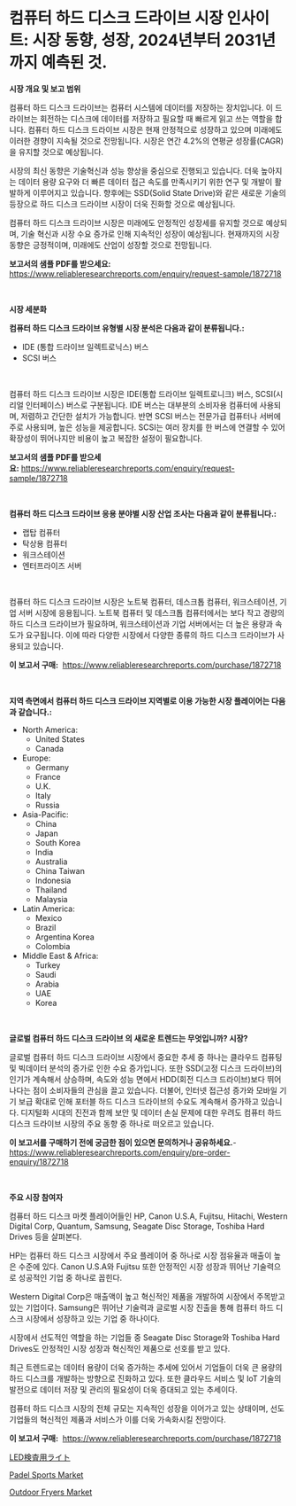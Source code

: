 <p><h1>컴퓨터 하드 디스크 드라이브 시장 인사이트: 시장 동향, 성장, 2024년부터 2031년까지 예측된 것.</h1></p><p><strong>시장 개요 및 보고 범위</strong></p>
<p><p>컴퓨터 하드 디스크 드라이브는 컴퓨터 시스템에 데이터를 저장하는 장치입니다. 이 드라이브는 회전하는 디스크에 데이터를 저장하고 필요할 때 빠르게 읽고 쓰는 역할을 합니다. 컴퓨터 하드 디스크 드라이브 시장은 현재 안정적으로 성장하고 있으며 미래에도 이러한 경향이 지속될 것으로 전망됩니다. 시장은 연간 4.2%의 연평균 성장률(CAGR)을 유지할 것으로 예상됩니다.</p><p>시장의 최신 동향은 기술혁신과 성능 향상을 중심으로 진행되고 있습니다. 더욱 높아지는 데이터 용량 요구와 더 빠른 데이터 접근 속도를 만족시키기 위한 연구 및 개발이 활발하게 이루어지고 있습니다. 향후에는 SSD(Solid State Drive)와 같은 새로운 기술의 등장으로 하드 디스크 드라이브 시장이 더욱 진화할 것으로 예상됩니다.</p><p>컴퓨터 하드 디스크 드라이브 시장은 미래에도 안정적인 성장세를 유지할 것으로 예상되며, 기술 혁신과 시장 수요 증가로 인해 지속적인 성장이 예상됩니다. 현재까지의 시장 동향은 긍정적이며, 미래에도 산업이 성장할 것으로 전망됩니다.</p></p>
<p><strong>보고서의 샘플 PDF를 받으세요:</strong> <a href="https://www.reliableresearchreports.com/enquiry/request-sample/1872718">https://www.reliableresearchreports.com/enquiry/request-sample/1872718</a></p>
<p>&nbsp;</p>
<p><strong>시장 세분화</strong></p>
<p><strong>컴퓨터 하드 디스크 드라이브 유형별 시장 분석은 다음과 같이 분류됩니다.:</strong></p>
<p><ul><li>IDE (통합 드라이브 일렉트로닉스) 버스</li><li>SCSI 버스</li></ul></p>
<p>&nbsp;</p>
<p><p>컴퓨터 하드 디스크 드라이브 시장은 IDE(통합 드라이브 일렉트로니크) 버스, SCSI(시리얼 인터페이스) 버스로 구분됩니다. IDE 버스는 대부분의 소비자용 컴퓨터에 사용되며, 저렴하고 간단한 설치가 가능합니다. 반면 SCSI 버스는 전문가급 컴퓨터나 서버에 주로 사용되며, 높은 성능을 제공합니다. SCSI는 여러 장치를 한 버스에 연결할 수 있어 확장성이 뛰어나지만 비용이 높고 복잡한 설정이 필요합니다.</p></p>
<p><strong>보고서의 샘플 PDF를 받으세요:</strong>&nbsp;<a href="https://www.reliableresearchreports.com/enquiry/request-sample/1872718">https://www.reliableresearchreports.com/enquiry/request-sample/1872718</a></p>
<p>&nbsp;</p>
<p><strong> 컴퓨터 하드 디스크 드라이브 응용 분야별 시장 산업 조사는 다음과 같이 분류됩니다.:</strong></p>
<p><ul><li>랩탑 컴퓨터</li><li>탁상용 컴퓨터</li><li>워크스테이션</li><li>엔터프라이즈 서버</li></ul></p>
<p>&nbsp;</p>
<p><p>컴퓨터 하드 디스크 드라이브 시장은 노트북 컴퓨터, 데스크톱 컴퓨터, 워크스테이션, 기업 서버 시장에 응용됩니다. 노트북 컴퓨터 및 데스크톱 컴퓨터에서는 보다 작고 경량의 하드 디스크 드라이브가 필요하며, 워크스테이션과 기업 서버에서는 더 높은 용량과 속도가 요구됩니다. 이에 따라 다양한 시장에서 다양한 종류의 하드 디스크 드라이브가 사용되고 있습니다.</p></p>
<p><strong>이 보고서 구매:</strong>&nbsp; <a href="https://www.reliableresearchreports.com/purchase/1872718">https://www.reliableresearchreports.com/purchase/1872718</a></p>
<p>&nbsp;</p>
<p><strong>지역 측면에서 컴퓨터 하드 디스크 드라이브 지역별로 이용 가능한 시장 플레이어는 다음과 같습니다.:</strong></p>
<p><ul>
    <li>
        North America:
        <ul>
            <li>United States</li>
            <li>Canada</li>
        </ul>
    </li>
    <li>
        Europe:
        <ul>
            <li>Germany</li>
            <li>France</li>
            <li>U.K.</li>
            <li>Italy</li>
            <li>Russia</li>
        </ul>
    </li>
    <li>
        Asia-Pacific:
        <ul>
            <li>China</li>
            <li>Japan</li>
            <li>South Korea</li>
            <li>India</li>
            <li>Australia</li>
            <li>China Taiwan</li>
            <li>Indonesia</li>
            <li>Thailand</li>
            <li>Malaysia</li>
        </ul>
    </li>
    <li>
        Latin America:
        <ul>
            <li>Mexico</li>
            <li>Brazil</li>
            <li>Argentina Korea</li>
            <li>Colombia</li>
        </ul>
    </li>
    <li>
        Middle East & Africa:
        <ul>
            <li>Turkey</li>
            <li>Saudi</li>
            <li>Arabia</li>
            <li>UAE</li>
            <li>Korea</li>
        </ul>
    </li>
    </ul></p>
<p>&nbsp;</p>
<p><strong>글로벌 컴퓨터 하드 디스크 드라이브 의 새로운 트렌드는 무엇입니까? 시장?</strong></p>
<p><p>글로벌 컴퓨터 하드 디스크 드라이브 시장에서 중요한 추세 중 하나는 클라우드 컴퓨팅 및 빅데이터 분석의 증가로 인한 수요 증가입니다. 또한 SSD(고정 디스크 드라이브)의 인기가 계속해서 상승하며, 속도와 성능 면에서 HDD(회전 디스크 드라이브)보다 뛰어나다는 점이 소비자들의 관심을 끌고 있습니다. 더불어, 인터넷 접근성 증가와 모바일 기기 보급 확대로 인해 포터블 하드 디스크 드라이브의 수요도 계속해서 증가하고 있습니다. 디지털화 시대의 진전과 함께 보안 및 데이터 손실 문제에 대한 우려도 컴퓨터 하드 디스크 드라이브 시장의 주요 동향 중 하나로 떠오르고 있습니다.</p></p>
<p><strong>이 보고서를 구매하기 전에 궁금한 점이 있으면 문의하거나 공유하세요.</strong>- <a href="https://www.reliableresearchreports.com/enquiry/pre-order-enquiry/1872718">https://www.reliableresearchreports.com/enquiry/pre-order-enquiry/1872718</a></p>
<p>&nbsp;</p>
<p><strong>주요 시장 참여자</strong></p>
<p><p>컴퓨터 하드 디스크 마켓 플레이어들인 HP, Canon U.S.A, Fujitsu, Hitachi, Western Digital Corp, Quantum, Samsung, Seagate Disc Storage, Toshiba Hard Drives 등을 살펴본다.</p><p>HP는 컴퓨터 하드 디스크 시장에서 주요 플레이어 중 하나로 시장 점유율과 매출이 높은 수준에 있다. Canon U.S.A와 Fujitsu 또한 안정적인 시장 성장과 뛰어난 기술력으로 성공적인 기업 중 하나로 꼽힌다. </p><p>Western Digital Corp은 매출액이 높고 혁신적인 제품을 개발하여 시장에서 주목받고 있는 기업이다. Samsung은 뛰어난 기술력과 글로벌 시장 진출을 통해 컴퓨터 하드 디스크 시장에서 성장하고 있는 기업 중 하나이다.</p><p>시장에서 선도적인 역할을 하는 기업들 중 Seagate Disc Storage와 Toshiba Hard Drives도 안정적인 시장 성장과 혁신적인 제품으로 선호를 받고 있다.</p><p>최근 트렌드로는 데이터 용량이 더욱 증가하는 추세에 있어서 기업들이 더욱 큰 용량의 하드 디스크를 개발하는 방향으로 진화하고 있다. 또한 클라우드 서비스 및 IoT 기술의 발전으로 데이터 저장 및 관리의 필요성이 더욱 증대되고 있는 추세이다.</p><p>컴퓨터 하드 디스크 시장의 전체 규모는 지속적인 성장을 이어가고 있는 상태이며, 선도 기업들의 혁신적인 제품과 서비스가 이를 더욱 가속화시킬 전망이다.</p></p>
<p><strong>이 보고서 구매:</strong>&nbsp;&nbsp;<a href="https://www.reliableresearchreports.com/purchase/1872718">https://www.reliableresearchreports.com/purchase/1872718</a></p>
<p><p><a href="https://medium.com/@verniebarton2023/led%E6%A4%9C%E6%9F%BB%E7%81%AF%E5%B8%82%E5%A0%B4%E3%81%AF-%E5%B8%82%E5%A0%B4%E3%82%B7%E3%82%A7%E3%82%A2-%E8%A6%8F%E6%A8%A1-2031%E5%B9%B4%E3%81%BE%E3%81%A7%E3%81%AE%E4%BA%88%E6%83%B3%E4%BA%88%E6%B8%AC%E3%81%AB%E7%84%A6%E7%82%B9%E3%82%92%E5%BD%93%E3%81%A6%E3%81%A6%E3%81%84%E3%81%BE%E3%81%99-a1263f55b683">LED検査用ライト</a></p><p><a href="https://github.com/timeliteaut/Market-Research-Report-List-1/blob/main/padel-sports-market.md">Padel Sports Market</a></p><p><a href="https://github.com/bobicer/Market-Research-Report-List-2/blob/main/outdoor-fryers-market.md">Outdoor Fryers Market</a></p></p>
